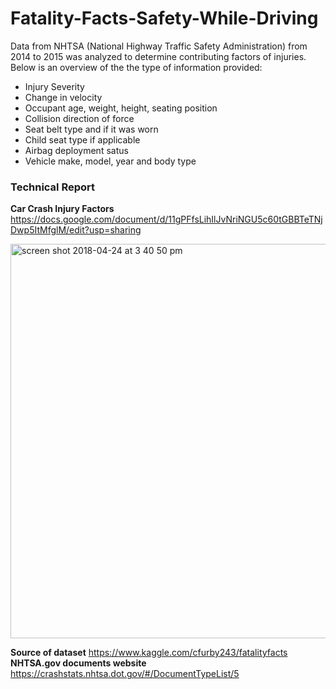 # Fatality-Facts-Safety-While-Driving
Data from NHTSA (National Highway Traffic Safety Administration) from 2014 to 2015 was analyzed to determine contributing factors of injuries.  Below is an overview of the the type of information provided: 
- Injury Severity
- Change in velocity
- Occupant age, weight, height, seating position
- Collision direction of force
- Seat belt type and if it was worn 
- Child seat type if applicable
- Airbag deployment satus
- Vehicle make, model, year and body type 

### Technical Report
**Car Crash Injury Factors**  
https://docs.google.com/document/d/11gPFfsLihIlJvNriNGU5c60tGBBTeTNjDwp5ItMfglM/edit?usp=sharing

<img width="631" alt="screen shot 2018-04-24 at 3 40 50 pm" src="https://user-images.githubusercontent.com/7989686/39213007-f7aed162-47d5-11e8-833b-5bbba4f4bab5.png">

**Source of dataset** 
https://www.kaggle.com/cfurby243/fatalityfacts                                   
**NHTSA.gov documents website**                                                 
https://crashstats.nhtsa.dot.gov/#/DocumentTypeList/5
